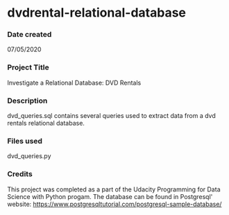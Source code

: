 # dvdrental-relational-database

### Date created
07/05/2020

### Project Title
Investigate a Relational Database: DVD Rentals

### Description
dvd_queries.sql contains several queries used to extract data from a dvd rentals relational database.

### Files used
dvd_queries.py

### Credits
This project was completed as a part of the Udacity Programming for Data Science with Python progam.
The database can be found in Postgresql' website: https://www.postgresqltutorial.com/postgresql-sample-database/
